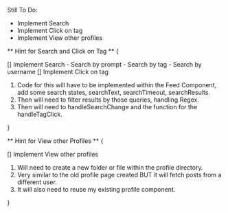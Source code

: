 Still To Do:
- Implement Search
- Implement Click on tag
- Implement View other profiles

** Hint for Search and Click on Tag ** {

  [] Implement Search
    - Search by prompt
    - Search by tag
    - Search by username
  [] Implement Click on tag

   1. Code for this will have to be implemented within the Feed Component, add some search states, searchText, searchTimeout, searchResults.
   2. Then will need to filter results by those queries, handling Regex.
   3. Then will need to handleSearchChange and the function for the handleTagClick.

}

** Hint for View other Profiles ** {

  [] Implement View other profiles

  1. Will need to create a new folder or file within the profile directory.
  2. Very similar to the old profile page created BUT it will fetch posts from a different user.
  3. It will also need to reuse my existing profile component.

}
